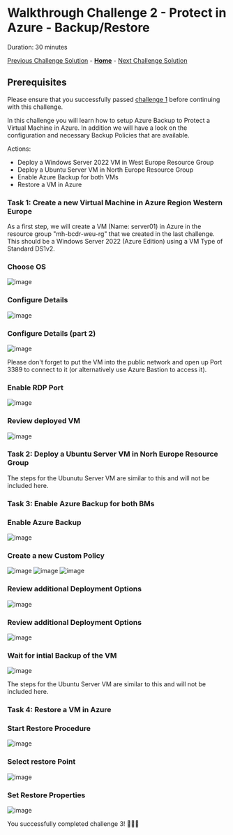 # Walkthrough Challenge 2 - Protect in Azure - Backup/Restore

Duration: 30 minutes

[Previous Challenge Solution](../challenge-1/solution.md) - **[Home](../../Readme.md)** - [Next Challenge Solution](../challenge-3/solution.md)

## Prerequisites

Please ensure that you successfully passed [challenge 1](../../Readme.md#challenge-1) before continuing with this challenge.

In this challenge you will learn how to setup Azure Backup to Protect a Virtual Machine in Azure. In addition we will have a look on the configuration and necessary Backup Policies that are available.

Actions:

- Deploy a Windows Server 2022 VM in West Europe Resource Group
- Deploy a Ubuntu Server VM in North Europe Resource Group
- Enable Azure Backup for both VMs
- Restore a VM in Azure


### Task 1: Create a new Virtual Machine in Azure Region Western Europe

As a first step, we will create a VM (Name: server01) in Azure in the resource group "mh-bcdr-weu-rg" that we created in the last challenge. This should be a Windows Server 2022 (Azure Edition) using a VM Type of Standard DS1v2. 

### Choose OS
![image](./img/mh-ch2-screenshot-01.png)

### Configure Details
![image](./img/mh-ch2-screenshot-02.png)

### Configure Details (part 2)
![image](./img/mh-ch2-screenshot-02.png)

Please don't forget to put the VM into the public network and open up Port 3389 to connect to it (or alternatively use Azure Bastion to access it). 
### Enable RDP Port
![image](./img/mh-ch2-screenshot-03.png)

### Review deployed VM
![image](./img/mh-ch2-screenshot-09.png)

### Task 2: Deploy a Ubuntu Server VM in Norh Europe Resource Group
The steps for the Ubunutu Server VM are similar to this and will not be included here.

### Task 3: Enable Azure Backup for both BMs

### Enable Azure Backup
![image](./img/mh-ch2-screenshot-10.png)

### Create a new Custom Policy
![image](./img/mh-ch2-screenshot-11.png)
![image](./img/mh-ch2-screenshot-12.png)
![image](./img/mh-ch2-screenshot-22.png)

### Review additional Deployment Options
![image](./img/mh-ch2-screenshot-18.png)

### Review additional Deployment Options
![image](./img/mh-ch2-screenshot-25.png)

### Wait for intial Backup of the VM
![image](./img/mh-ch2-screenshot-18.png)


The steps for the Ubuntu Server VM are similar to this and will not be included here.

### Task 4: Restore a VM in Azure

### Start Restore Procedure
![image](./img/mh-ch2-screenshot-29.png)

### Select restore Point
![image](./img/mh-ch2-screenshot-30.png)

### Set Restore Properties
![image](./img/mh-ch2-screenshot-31.png)

You successfully completed challenge 3! 🚀🚀🚀
